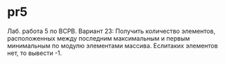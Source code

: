 # pr5
Лаб. работа 5 по ВСРВ. Вариант 23: Получить количество элементов, расположенных между последним
максимальным и первым минимальным по модулю элементами массива. Еслитаких элементов нет, то вывести -1.
